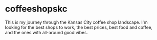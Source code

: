 # coffeeshopskc
This is my journey through the Kansas City coffee shop landscape. I'm looking for the best shops to work, the best prices, best food and coffee, and the ones with all-around good vibes.
